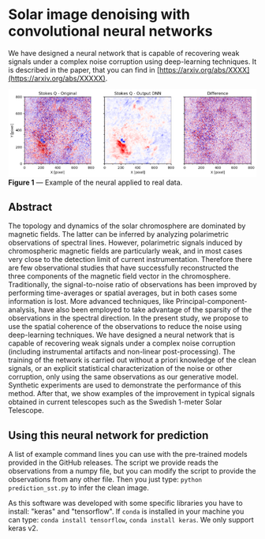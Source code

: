 # Solar image denoising with convolutional neural networks

We have designed a neural network that is capable of recovering weak signals under a complex noise corruption using deep-learning techniques. It is described in the paper, that you can find in [https://arxiv.org/abs/XXXX](https://arxiv.org/abs/XXXXX).

![example](docs/prediction_sst.png?raw=true "")
**Figure 1** — Example of the neural applied to real data.


## Abstract

The topology and dynamics of the solar chromosphere are dominated by magnetic fields. The latter can be inferred by analyzing polarimetric observations of spectral lines. However, polarimetric signals induced by chromospheric magnetic fields are particularly weak, and in most cases very close to the detection limit of current instrumentation. Therefore there are few observational studies that have successfully reconstructed the three components of the magnetic field vector in the chromosphere. Traditionally, the signal-to-noise ratio of observations has been improved by performing time-averages or spatial averages, but in both cases some information is lost. More advanced techniques, like Principal-component-analysis, have also been employed to take advantage of the sparsity of the observations in the spectral direction. In the present study, we propose to use the spatial coherence of the observations to reduce the noise using deep-learning techniques. We have designed a neural network that is capable of recovering weak signals under a complex noise corruption (including instrumental artifacts and non-linear post-processing). The training of the network is carried out without a priori knowledge of the clean signals, or an explicit statistical characterization of the noise or other corruption, only using the same observations as our generative model. Synthetic experiments are used to demonstrate the performance of this method. After that, we show examples of the improvement in typical signals obtained in current telescopes such as the Swedish 1-meter Solar Telescope.

## Using this neural network for prediction

A list of example command lines you can use with the pre-trained models provided in the GitHub releases. The script we provide reads the observations from a numpy file, but you can modify the script to provide the observations from any other file. Then you just type: `python prediction_sst.py` to infer the clean image.

As this software was developed with some specific libraries you have to install: "keras" and "tensorflow". If `conda` is installed in your machine you can type:  `conda install tensorflow`, `conda install keras`. We only support keras v2.
